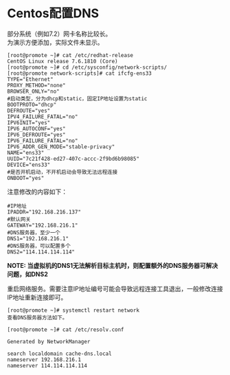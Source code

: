 # Centos配置DNS

部分系统（例如7.2）网卡名称比较长。  
为演示方便添加，实际文件未显示。
```text
[root@promote ~]# cat /etc/redhat-release
CentOS Linux release 7.6.1810 (Core) 
[root@promote ~]# cd /etc/sysconfig/network-scripts/
[root@promote network-scripts]# cat ifcfg-ens33 
TYPE="Ethernet"
PROXY_METHOD="none"
BROWSER_ONLY="no"
#启动类型，分为dhcp和static，固定IP地址设置为static
BOOTPROTO="dhcp"
DEFROUTE="yes"
IPV4_FAILURE_FATAL="no"
IPV6INIT="yes"
IPV6_AUTOCONF="yes"
IPV6_DEFROUTE="yes"
IPV6_FAILURE_FATAL="no"
IPV6_ADDR_GEN_MODE="stable-privacy"
NAME="ens33"
UUID="7c21f428-ed27-407c-accc-2f9bd6b98085"
DEVICE="ens33"
#是否开机启动，不开机启动会导致无法远程连接
ONBOOT="yes"
```

注意修改的内容如下：  
```text
#IP地址
IPADDR="192.168.216.137"
#默认网关
GATEWAY="192.168.216.1"
#DNS服务器，至少一个
DNS1="192.168.216.1"
#DNS服务器，可以配置多个
DNS2="114.114.114.114"
```

**NOTE: 当虚拟机的DNS1无法解析目标主机时，则配置额外的DNS服务器可解决问题，如DNS2**

重启网络服务。需要注意IP地址编号可能会导致远程连接工具退出，一般修改连接IP地址重新连接即可。

```text
[root@promote ~]# systemctl restart network
查看DNS服务器方法如下。

[root@promote ~]# cat /etc/resolv.conf 

Generated by NetworkManager

search localdomain cache-dns.local
nameserver 192.168.216.1
nameserver 114.114.114.114
```
